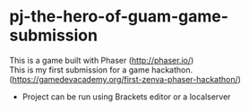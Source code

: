 # pj-the-hero-of-guam-game-submission
This is a game built with Phaser (http://phaser.io/)   
This is my first submission for a game hackathon. (https://gamedevacademy.org/first-zenva-phaser-hackathon/)   
- Project can be run using Brackets editor or a localserver